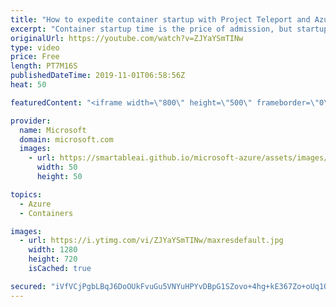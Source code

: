 ```yaml
---
title: "How to expedite container startup with Project Teleport and Azure Container Registry | Azure Friday"
excerpt: "Container startup time is the price of admission, but startup time is also an inhibitor for many serverless scenarios. Steve Lasker joins Lara Rubbelke to show how Project Teleport eliminates the download and decompression of layers by directly mounting expanded layers, potentially unlocking many new"
originalUrl: https://youtube.com/watch?v=ZJYaYSmTINw
type: video
price: Free
length: PT7M16S
publishedDateTime: 2019-11-01T06:58:56Z
heat: 50

featuredContent: "<iframe width=\"800\" height=\"500\" frameborder=\"0\" src=\"https://www.youtube.com/embed/ZJYaYSmTINw\" allow=\"accelerometer; autoplay; encrypted-media; gyroscope; picture-in-picture\" allowfullscreen></iframe>"

provider:
  name: Microsoft
  domain: microsoft.com
  images:
    - url: https://smartableai.github.io/microsoft-azure/assets/images/organizations/microsoft.com-50x50.jpg
      width: 50
      height: 50

topics:
  - Azure
  - Containers

images:
  - url: https://i.ytimg.com/vi/ZJYaYSmTINw/maxresdefault.jpg
    width: 1280
    height: 720
    isCached: true

secured: "iVfVCjPgbLBqJ6DoOUkFvuGu5VNYuHPYvDBpG1SZovo+4hg+kE367Zo+oUq1QPHgRH+O5sHdYRIdSF1/3sGb1xMD6jaQZEtBtv2xBcwDKYl3SR6/5a23Hjxn8Pvu5dzWOF/UzubhAQOxiL7m0c9K5tDccWRlJ3HlEtX4wyTPsCgzTWnpPtROsOWrpBTgSV5oewvAQTYGSATKHg1GRDltf2TUg3z2/WvzPUcnobnIBl+uQI71VojpVbTF6rzPiraX962j2el25NGeWVK2XFdfRIRHw9cIUL7+vpS3xG7Uor31FrZPjzVXR7zij3EKBuO9MgIcdqVuhQwSa/F5B5daBXSqkPdDfIJj46bFXBXiKo5KTVcJDMv81zYflfRRUl5vr+B0aMPucmdeUD3jHXqSZum50yARFdoV8Bn56OPiTIA=;Ckmapdw7g0bAYNxtVS5QRQ=="
---
```


